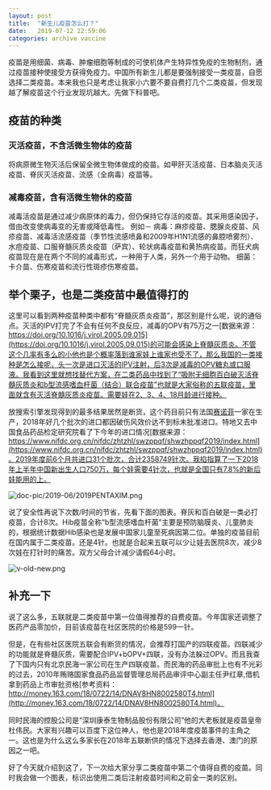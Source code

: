 ```yaml
---
layout: post
title:  "新生儿疫苗怎么打？"
date:   2019-07-12 22:59:06
categories: archive vaccine
---
```


疫苗是用细菌、病毒、肿瘤细胞等制成的可使机体产生特异性免疫的生物制剂，通过疫苗接种使接受方获得免疫力。中国所有新生儿都是要强制接受一类疫苗，自愿选择二类疫苗。本来我也只是考虑让我家小六要不要自费打几个二类疫苗，但发现越了解疫苗这个行业发现坑越大。先做下科普吧。

## 疫苗的种类

### 灭活疫苗，不含活微生物体的疫苗
将病原微生物灭活后保留全微生物体做成的疫苗。如甲肝灭活疫苗、日本脑炎灭活疫苗、脊灰灭活疫苗、流感（全病毒）疫苗等。
### 减毒疫苗，含有活微生物休的疫苗
减毒活疫苗是通过减少病原体的毒力，但仍保持它存活的疫苗。其采用感染因子，借由改变使病毒变的无害或降低毒性。 例如－ 病毒：麻疹疫苗、腮腺炎疫苗、风疹疫苗、减毒活流感疫苗（季节性流感喷鼻和2009年H1N1流感的鼻腔喷雾剂）、水痘疫苗、口服脊髓灰质炎疫苗（萨宾）、轮状病毒疫苗和黄热病疫苗。而狂犬病疫苗现在是在两个不同的减毒形式，一种用于人类，另外一个用于动物。 细菌：卡介苗、伤寒疫苗和流行性斑疹伤寒疫苗。

## 举个栗子，也是二类疫苗中最值得打的

这里可以看到两种疫苗种类中都有“脊髓灰质炎疫苗”，那区别是什么呢，说的通俗点。灭活的IPV打完了不会有任何不良反应，减毒的OPV有75万之一[数据来源：https://doi.org/10.1016/j.virol.2005.09.015](https://doi.org/10.1016/j.virol.2005.09.015)的可能会感染上脊髓灰质炎。不管这个几率有多么的小他也是个概率落到谁家娃上谁家也受不了，那么我国的一类接种是怎么接呢，头一次是进口灭活的IPV注射，后3次是减毒的OPV糖丸或口服液。我看到这里就想找替代方案，在二类药品中找到了“吸附无细胞百白破灭活脊髓灰质炎和b型流感嗜血杆菌（结合）联合疫苗”也就是大家俗称的五联疫苗，里面就含有灭活脊髓灰质炎疫苗。需要娃在2、3、4、18月龄进行接种。

放搜索引擎发现得到的最多结果居然是断货，这个药目前只有法国[赛诺菲](https://www.sanofi.com/)一家在生产，2018年好几个批次的进口都因破伤风效价达不到标未批准进口。特地又去中国食品药品检定研究院看了下今年的进口情况[数据来源：https://www.nifdc.org.cn/nifdc/zhtzhl/swzppqf/shwzhppqf2019/index.html](https://www.nifdc.org.cn/nifdc/zhtzhl/swzppqf/shwzhppqf2019/index.html)。2019年度前6个月共进口31个批次，合计2358749针次。我掐指算了一下2018年上半年中国新出生人口750万，每个娃需要4针次，也就是全国只有7.8%的新后娃能用的上。

![doc-pic/2019-06/2019PENTAXIM.png](http://blog.guohai.org/doc-pic/2019-06/2019PENTAXIM.png)

说了安全性再说下次数/时间的节省，先看下面的图表。脊灰和百白破是一类必打疫苗，合计8次。Hib疫苗全称“b型流感嗜血杆菌”主要是预防脑膜炎、儿童肺炎的，根据统计数据Hib感染也是发展中国家儿童至死病因第二位。单独的疫苗目前在国内属于二类疫苗。还是4针。也就是合起来五联可以少让娃去医院8次，减少8次娃在打针时的痛苦。双方父母合计减少请假64小时。

![v-old-new.png](http://blog.guohai.org/doc-pic/2019-07/v-old-new.png)

## 补充一下

说了这么多，五联就是二类疫苗中第一位值得推荐的自费疫苗。今年国家还调整了医药产品零加价，目前该疫苗在社区医院的价格是599一针。

但是，在有些社区医院五联会有断货的情况，会推荐打国产的四联疫苗。四联减少的功能就是脊髓灰质，需要配合IPV+bOPV+四联，没有办法躲过OPV。而且我查了下国内只有北京民海一家公司在生产四联疫苗。而民海的药品审批上也有不光彩的过去，2010年贿赂国家食品药品监督管理总局药品审评中心副主任尹红章,借机拿到药品上市审批资格[参考资料：http://money.163.com/18/0722/14/DNAV8HN8002580T4.html](http://money.163.com/18/0722/14/DNAV8HN8002580T4.html)。

同时民海的控股公司是“深圳康泰生物制品股份有限公司”他的大老板就是疫苗皇帝杜伟民。大家有兴趣可以百度下这位神人，他也是2018年度疫苗事件的主角之一。这也是为什么这么多家长在2018年五联断供的情况下选择去香港、澳门的原因之一吧。

好了今天就介绍到这了，下一次给大家分享二类疫苗中第二个值得自费的疫苗。同时我会做一个图表，标识出使用二类后注射疫苗时间和之前全一类的区别。